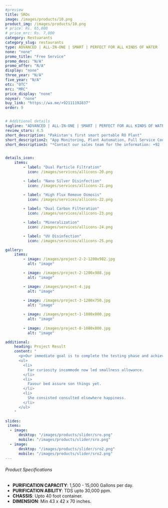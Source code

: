 ```yaml
---
#preview
title: SROs
image: /images/products/10.png
product_img: /images/products/10.png
# price: Rs. 65,000
# price_mrc: Rs. 7,000
category: Restuarants
category_slug: restaurants
type: ADVANCED | ALL-IN-ONE | SMART | PERFECT FOR ALL KINDS OF WATER
none: "none"
promo_title: "Free Service"
promo_desc: "N/A"
promo_offer: "N/A"
display: "none"
three_year: "N/A"
five_year: "N/A"
otc: "OTC"
mrc: "MRC"
price_display: "none"
noyear: "none"
buy_link: "https://wa.me/+92111192837"
order: 9


# Additional details
tagline: "ADVANCED | ALL-IN-ONE | SMART | PERFECT FOR ALL KINDS OF WATER"
review_stars: 4.5
short_description: "Pakistan's first smart portable RO Plant"
short_description2: "App Monitoring, Plant Automation, Full Service Contract, Solar Option, System Customization (process or drinking water type)"
short_description3: "*Contact our sales team for the information: +92 (311) 252 2543*"


details_icon:
    items:
        - label: "Dual Particle Filtration"
          icon: /images/services/allicons-20.png

        - label: "Nano Silver Disinfection"
          icon: /images/services/allicons-21.png

        - label: "High Flux Remove Osmosis"
          icon: /images/services/allicons-22.png
        
        - label: "Dual Carbon Filteration"
          icon: /images/services/allicons-23.png

        - label: "Mineralization"
          icon: /images/services/allicons-24.png

        - label: "UV Disinfection"
          icon: /images/services/allicons-25.png

gallery: 
    items:
        - image: /images/project-2-2-1200x982.jpg
          alt: "image"

        - image: /images/project-2-1200x988.jpg
          alt: "image"

        - image: /images/project-4.jpg
          alt: "image"
        
        - image: /images/project-3-1200x750.jpg
          alt: "image"

        - image: /images/project-1-1080x800.jpg
          alt: "image"
        
        - image: /images/project-8-1080x800.jpg
          alt: "image"

additional:
    heading: Project Result
    content: "
      <p>Our immediate goal is to complete the testing phase and achieve the certification, which will allow us to bring our product to market by the end of the year. We are actively engaging with waste to energy operators, concrete manufacturers, and the wider construction industry.</p>
      <ul>
        <li>
          Far curiosity incommode now led smallness allowance.
        </li>
        <li>
          Favour bed assure son things yet.
        </li>
        <li>
          She consisted consulted elsewhere happiness.
        </li>
      </ul>
    "

slides:
 items:
  - image:
      desktop: "/images/products/slider/sro.png"
      mobile: "/images/products/slider/sro.png"
  - image:
      desktop: "/images/products/slider/sro2.png"
      mobile: "/images/products/slider/sro2.png"
---
```



###### Product Specifications
- **PURIFICATION CAPACITY**: 1,500 - 15,000 Gallons per day.
- **PURIFICATION ABILITY**: TDS upto 30,000 ppm.
- **CHASSIS**: Upto 40 foot container.
- **DIMENSION**: Min 43 x 42 x 70 inches.